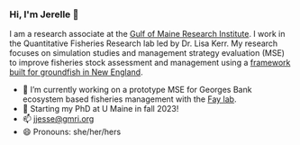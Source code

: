 ### Hi, I'm Jerelle 👋

I am a research associate at the [Gulf of Maine Research Institute](https://gmri.org/). I work in the Quantitative Fisheries Research lab led by Dr. Lisa Kerr. My research focuses on simulation studies and management strategy evaluation (MSE) to improve fisheries stock assessment and management using a [framework built for groundfish in New England](https://github.com/lkerr/groundfish-MSE).


- 🔭 I’m currently working on a prototype MSE for Georges Bank ecosystem based fisheries management with the [Fay lab](http://www.smast.umassd.edu/lab_fay/).
- 🌱 Starting my PhD at U Maine in fall 2023!
- 📫 jjesse@gmri.org
- 😄 Pronouns: she/her/hers

